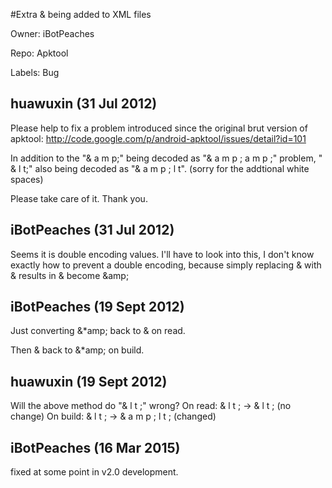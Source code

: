 #Extra &amp; being added to XML files

Owner: iBotPeaches

Repo: Apktool

Labels: Bug 

## huawuxin (31 Jul 2012)

Please help to fix a problem introduced since the original brut version of apktool: http://code.google.com/p/android-apktool/issues/detail?id=101

In addition to the "& a m p;" being decoded as "& a m p ; a m p ;"  problem, " & l t;" also being decoded as "& a m p ; l t". (sorry for the addtional white spaces)

Please take care of it. Thank you.


## iBotPeaches (31 Jul 2012)

Seems it is double encoding values. I'll have to look into this, I  don't know exactly how to prevent a double encoding, because simply replacing & with &amp; results in &amp; become &amp;amp;


## iBotPeaches (19 Sept 2012)

Just converting &*amp; back to & on read.

Then & back to &*amp; on build.


## huawuxin (19 Sept 2012)

Will the above method do "& l t ;" wrong?
On read: & l t ; -> & l t ; (no change)
On build: & l t ; -> & a m p ; l t ; (changed)


## iBotPeaches (16 Mar 2015)

fixed at some point in v2.0 development.


